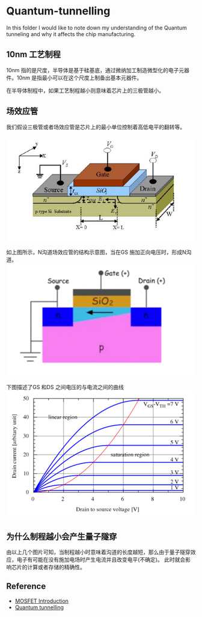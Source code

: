 # Quantum-tunnelling
In this folder I would like to note down my understanding of the Quantum tunneling and why it affects the chip manufacturing. 

## 10nm 工艺制程

10nm 指的是尺度，半导体是基于硅基底，通过微纳加工制造微型化的电子元器件。10nm 是指最小可以在这个尺度上制备出基本元器件。

在半导体制程中，如果工艺制程越小则意味着芯片上的三极管越小。
## 场效应管
我们假设三极管或者场效应管是芯片上的最小单位控制着高低电平的翻转等。

![N-Channel MOSFET Structure](https://github.com/daoyou4000/Quantum-tunnelling/blob/main/image/N-Channel.PNG "N-Channel MOSFET Structure")

如上图所示，N沟道场效应管的结构示意图，当在GS 施加正向电压时，形成N沟道。
![image](https://github.com/daoyou4000/Quantum-tunnelling/blob/main/image/N-Channel-On.PNG "N-Channel ON")

下图描述了GS 和DS 之间电压的与电流之间的曲线
![image](https://github.com/daoyou4000/Quantum-tunnelling/blob/main/image/Curve.PNG)

## 为什么制程越小会产生量子隧穿

由以上几个图片可知，当制程越小时意味着沟道的长度越短，那么由于量子隧穿效应，电子有可能在没有施加电场时产生电流并且改变电平(不确定)。
此时就会影响芯片的计算或者存储的精确性。

## Reference 
- [MOSFET Introduction](https://zhuanlan.zhihu.com/p/53643465)
- [Quantum tunnelling](https://en.wikipedia.org/wiki/Quantum_tunnelling)
